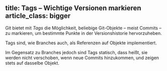 title: Tags – Wichtige Versionen markieren
article_class: bigger
---

Git bietet mit *Tags* die Möglichkeit, beliebige Git-Objekte – meist Commits – zu markieren, um bestimmte Punkte in der Versionshistorie hervorzuheben. 

Tags sind, wie Branches auch, als Referenzen auf Objekte implementiert. 

Im Gegensatz zu Branches jedoch sind Tags statisch, dass heißt, sie werden nicht verschoben, wenn neue Commits hinzukommen, und zeigen stets auf dasselbe
Objekt.